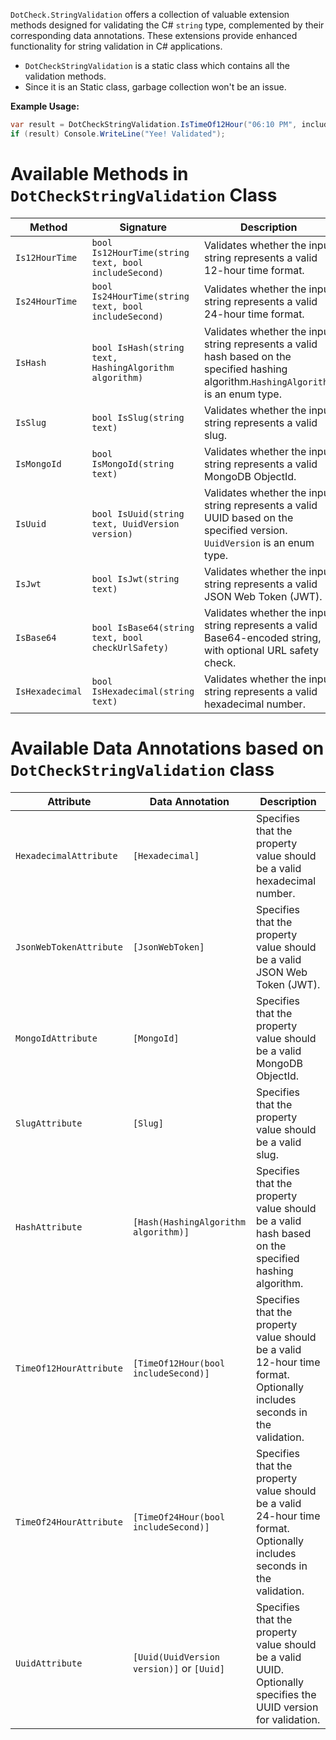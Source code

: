`DotCheck.StringValidation` offers a collection of valuable extension methods designed for validating the C# `string`
type, complemented by their corresponding data annotations. These extensions provide enhanced functionality for string
validation in C# applications.

- `DotCheckStringValidation` is a static class which contains all the validation methods.
- Since it is an Static class, garbage collection won't be an issue.

**Example Usage:**

```csharp
var result = DotCheckStringValidation.IsTimeOf12Hour("06:10 PM", includeSecond: false);
if (result) Console.WriteLine("Yee! Validated");
```

# Available Methods in `DotCheckStringValidation` Class

| Method          | Signature                                              | Description                                                                                                                             |
|-----------------|--------------------------------------------------------|-----------------------------------------------------------------------------------------------------------------------------------------|
| `Is12HourTime`  | `bool Is12HourTime(string text, bool includeSecond)`   | Validates whether the input string represents a valid 12-hour time format.                                                              |
| `Is24HourTime`  | `bool Is24HourTime(string text, bool includeSecond)`   | Validates whether the input string represents a valid 24-hour time format.                                                              |
| `IsHash`        | `bool IsHash(string text, HashingAlgorithm algorithm)` | Validates whether the input string represents a valid hash based on the specified hashing algorithm.`HashingAlgorithm` is an enum type. |
| `IsSlug`        | `bool IsSlug(string text)`                             | Validates whether the input string represents a valid slug.                                                                             |
| `IsMongoId`     | `bool IsMongoId(string text)`                          | Validates whether the input string represents a valid MongoDB ObjectId.                                                                 |
| `IsUuid`        | `bool IsUuid(string text, UuidVersion version)`        | Validates whether the input string represents a valid UUID based on the specified version. `UuidVersion` is an enum type.               |
| `IsJwt`         | `bool IsJwt(string text)`                              | Validates whether the input string represents a valid JSON Web Token (JWT).                                                             |
| `IsBase64`      | `bool IsBase64(string text, bool checkUrlSafety)`      | Validates whether the input string represents a valid Base64-encoded string, with optional URL safety check.                            |
| `IsHexadecimal` | `bool IsHexadecimal(string text)`                      | Validates whether the input string represents a valid hexadecimal number.                                                               |

# Available Data Annotations based on `DotCheckStringValidation` class

| Attribute               | Data Annotation                           | Description                                                                                                             |
|-------------------------|-------------------------------------------|-------------------------------------------------------------------------------------------------------------------------|
| `HexadecimalAttribute`  | `[Hexadecimal]`                           | Specifies that the property value should be a valid hexadecimal number.                                                 |
| `JsonWebTokenAttribute` | `[JsonWebToken]`                          | Specifies that the property value should be a valid JSON Web Token (JWT).                                               |
| `MongoIdAttribute`      | `[MongoId]`                               | Specifies that the property value should be a valid MongoDB ObjectId.                                                   |
| `SlugAttribute`         | `[Slug]`                                  | Specifies that the property value should be a valid slug.                                                               |
| `HashAttribute`         | `[Hash(HashingAlgorithm algorithm)]`      | Specifies that the property value should be a valid hash based on the specified hashing algorithm.                      |
| `TimeOf12HourAttribute` | `[TimeOf12Hour(bool includeSecond)]`      | Specifies that the property value should be a valid 12-hour time format. Optionally includes seconds in the validation. |
| `TimeOf24HourAttribute` | `[TimeOf24Hour(bool includeSecond)]`      | Specifies that the property value should be a valid 24-hour time format. Optionally includes seconds in the validation. |
| `UuidAttribute`         | `[Uuid(UuidVersion version)]` or `[Uuid]` | Specifies that the property value should be a valid UUID. Optionally specifies the UUID version for validation.         |
